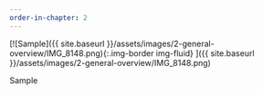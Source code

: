 ```yaml
---
order-in-chapter: 2
---
```


[![Sample]({{ site.baseurl }}/assets/images/2-general-overview/IMG_8148.png){:.img-border img-fluid}
]({{ site.baseurl }}/assets/images/2-general-overview/IMG_8148.png)

Sample
